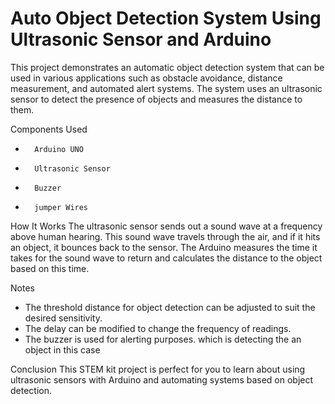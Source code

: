 
# Auto Object Detection System Using Ultrasonic Sensor and Arduino

This project demonstrates an automatic object detection system that can be used in various applications such as obstacle avoidance, distance measurement, and automated alert systems. 
The system uses an ultrasonic sensor to detect the presence of objects and measures the distance to them.

 Components Used
-       Arduino UNO 
-       Ultrasonic Sensor
-       Buzzer 
-       jumper Wires

 How It Works
The ultrasonic sensor sends out a sound wave at a frequency above human hearing.
This sound wave travels through the air, and if it hits an object, it bounces back to the sensor. The Arduino measures the time it takes for the sound wave to return and calculates the distance to the object based on this time.

 Notes
- The threshold distance for object detection can be adjusted to suit the desired sensitivity.
- The delay can be modified to change the frequency of readings.
- The buzzer is used for alerting purposes. which is detecting the an object in this case 

 Conclusion
This STEM kit  project is perfect for you  to learn about using ultrasonic sensors with Arduino and automating systems based on object detection.

